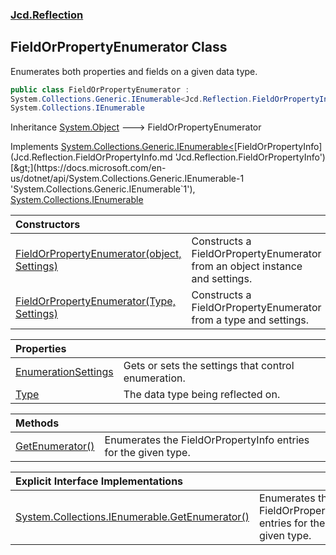 ### [Jcd.Reflection](Jcd.Reflection.md 'Jcd.Reflection')

## FieldOrPropertyEnumerator Class

Enumerates both properties and fields on a given data type.

```csharp
public class FieldOrPropertyEnumerator :
System.Collections.Generic.IEnumerable<Jcd.Reflection.FieldOrPropertyInfo>,
System.Collections.IEnumerable
```

Inheritance [System.Object](https://docs.microsoft.com/en-us/dotnet/api/System.Object 'System.Object') &#129106;
FieldOrPropertyEnumerator

Implements [System.Collections.Generic.IEnumerable&lt;](https://docs.microsoft.com/en-us/dotnet/api/System.Collections.Generic.IEnumerable-1 'System.Collections.Generic.IEnumerable`1')[FieldOrPropertyInfo](Jcd.Reflection.FieldOrPropertyInfo.md 'Jcd.Reflection.FieldOrPropertyInfo')[&gt;](https://docs.microsoft.com/en-us/dotnet/api/System.Collections.Generic.IEnumerable-1 'System.Collections.Generic.IEnumerable`1'), [System.Collections.IEnumerable](https://docs.microsoft.com/en-us/dotnet/api/System.Collections.IEnumerable 'System.Collections.IEnumerable')

| Constructors                                                                                                                                                                                                                                                                                                           |                                                                              |
|:-----------------------------------------------------------------------------------------------------------------------------------------------------------------------------------------------------------------------------------------------------------------------------------------------------------------------|:-----------------------------------------------------------------------------|
| [FieldOrPropertyEnumerator(object, Settings)](Jcd.Reflection.FieldOrPropertyEnumerator.FieldOrPropertyEnumerator(object,Jcd.Reflection.FieldOrPropertyEnumerator.Settings).md 'Jcd.Reflection.FieldOrPropertyEnumerator.FieldOrPropertyEnumerator(object, Jcd.Reflection.FieldOrPropertyEnumerator.Settings)')         | Constructs a FieldOrPropertyEnumerator from an object instance and settings. |
| [FieldOrPropertyEnumerator(Type, Settings)](Jcd.Reflection.FieldOrPropertyEnumerator.FieldOrPropertyEnumerator(System.Type,Jcd.Reflection.FieldOrPropertyEnumerator.Settings).md 'Jcd.Reflection.FieldOrPropertyEnumerator.FieldOrPropertyEnumerator(System.Type, Jcd.Reflection.FieldOrPropertyEnumerator.Settings)') | Constructs a FieldOrPropertyEnumerator from a type and settings.             |

| Properties                                                                                                                                            |                                                     |
|:------------------------------------------------------------------------------------------------------------------------------------------------------|:----------------------------------------------------|
| [EnumerationSettings](Jcd.Reflection.FieldOrPropertyEnumerator.EnumerationSettings.md 'Jcd.Reflection.FieldOrPropertyEnumerator.EnumerationSettings') | Gets or sets the settings that control enumeration. |
| [Type](Jcd.Reflection.FieldOrPropertyEnumerator.Type.md 'Jcd.Reflection.FieldOrPropertyEnumerator.Type')                                              | The data type being reflected on.                   |

| Methods                                                                                                                                   |                                                                |
|:------------------------------------------------------------------------------------------------------------------------------------------|:---------------------------------------------------------------|
| [GetEnumerator()](Jcd.Reflection.FieldOrPropertyEnumerator.GetEnumerator().md 'Jcd.Reflection.FieldOrPropertyEnumerator.GetEnumerator()') | Enumerates the FieldOrPropertyInfo entries for the given type. |

| Explicit Interface Implementations                                                                                                                                                                                                     |                                                                |
|:---------------------------------------------------------------------------------------------------------------------------------------------------------------------------------------------------------------------------------------|:---------------------------------------------------------------|
| [System.Collections.IEnumerable.GetEnumerator()](Jcd.Reflection.FieldOrPropertyEnumerator.System.Collections.IEnumerable.GetEnumerator().md 'Jcd.Reflection.FieldOrPropertyEnumerator.System.Collections.IEnumerable.GetEnumerator()') | Enumerates the FieldOrPropertyInfo entries for the given type. |

